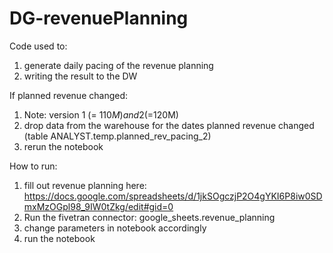 # DG-revenuePlanning

Code used to:
1) generate daily pacing of the revenue planning
2) writing the result to the DW

If planned revenue changed:
1) Note: version 1 (= $110M) and 2 (=$120M)
2) drop data from the warehouse for the dates planned revenue changed (table ANALYST.temp.planned_rev_pacing_2)
3) rerun the notebook

How to run:
1) fill out revenue planning here: https://docs.google.com/spreadsheets/d/1jkSOgczjP2O4gYKI6P8iw0SDmxMzOGpl98_9IW0tZkg/edit#gid=0
2) Run the fivetran connector: google_sheets.revenue_planning
3) change parameters in notebook accordingly
4) run the notebook
